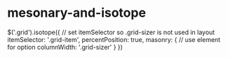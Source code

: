 # mesonary-and-isotope


$('.grid').isotope({
  // set itemSelector so .grid-sizer is not used in layout
  itemSelector: '.grid-item',
  percentPosition: true,
  masonry: {
    // use element for option
    columnWidth: '.grid-sizer'
  }
})

